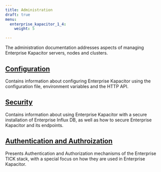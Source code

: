 ```yaml
---
title: Administration
draft: true
menu:
  enterprise_kapacitor_1_4:
    weight: 5

---
```


The administration documentation addresses aspects of managing Enterprise Kapacitor
servers, nodes and clusters.

## [Configuration](/enterprise_kapacitor/v1.4/administration/configuration/)

Contains information about configuring Enterprise Kapacitor using the configuration file,
environment variables and the HTTP API.

## [Security](/enterprise_kapacitor/v1.4/administration/security/)

Contains information about using Enterprise Kapacitor with a secure installation of
Enterprise Influx DB, as well as how to secure Enterprise Kapacitor and its endpoints.

## [Authentication and Authroization](/enterprise_kapacitor/v1.4/administration/auth/)

Presents Authentication and Authorization mechanisms of the Enterprise TICK stack, with
a special focus on how they are used in Enterprise Kapacitor. 
